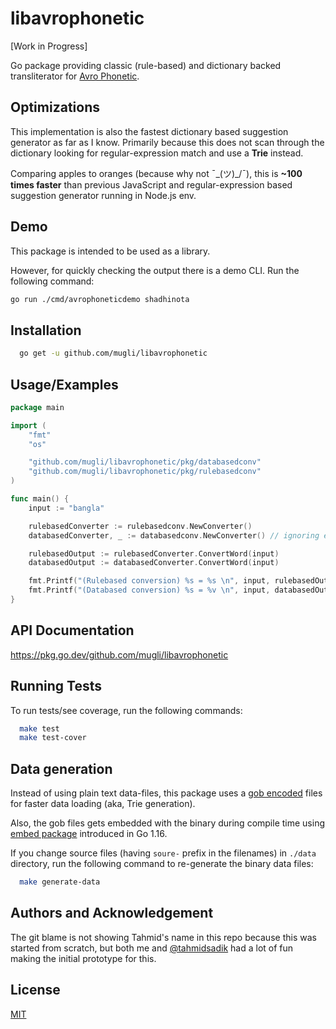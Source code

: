 
# libavrophonetic

[Work in Progress]

Go package providing classic (rule-based) and dictionary backed transliterator for [Avro Phonetic](https://en.wikipedia.org/wiki/Avro_Keyboard).


## Optimizations

This implementation is also the fastest dictionary based suggestion generator as far as I know. Primarily because this does not scan through the dictionary looking for regular-expression match and use a **Trie** instead.

Comparing apples to oranges (because why not ¯\_(ツ)_/¯), this is **~100 times faster** than previous JavaScript and regular-expression based suggestion generator running in Node.js env.




## Demo

This package is intended to be used as a library.

However, for quickly checking the output there is a demo CLI. Run the following command:

```bash
go run ./cmd/avrophoneticdemo shadhinota
```

## Installation


```bash 
  go get -u github.com/mugli/libavrophonetic
```

## Usage/Examples

```go
package main

import (
	"fmt"
	"os"

	"github.com/mugli/libavrophonetic/pkg/databasedconv"
	"github.com/mugli/libavrophonetic/pkg/rulebasedconv"
)

func main() {
	input := "bangla"

	rulebasedConverter := rulebasedconv.NewConverter()
	databasedConverter, _ := databasedconv.NewConverter() // ignoring error for brevity

	rulebasedOutput := rulebasedConverter.ConvertWord(input)
	databasedOutput := databasedConverter.ConvertWord(input)

	fmt.Printf("(Rulebased conversion) %s = %s \n", input, rulebasedOutput) // বাংলা
	fmt.Printf("(Databased conversion) %s = %v \n", input, databasedOutput) // [বাংলা বাঙলা]
}
```

## API Documentation

https://pkg.go.dev/github.com/mugli/libavrophonetic

## Running Tests

To run tests/see coverage, run the following commands:

```bash
  make test
  make test-cover
```

## Data generation

Instead of using plain text data-files, this package uses a [gob encoded](https://blog.golang.org/gob) files for faster data loading (aka, Trie generation).

Also, the gob files gets embedded with the binary during compile time using [embed package](https://golang.org/pkg/embed/) introduced in Go 1.16.

If you change source files (having `soure-` prefix in the filenames) in `./data` directory, run the following command to re-generate the binary data files:

```bash
  make generate-data
```

## Authors and Acknowledgement

The git blame is not showing Tahmid's name in this repo because this was started from scratch, but both me and [@tahmidsadik](https://github.com/tahmidsadik/) had a lot of fun making the initial prototype for this.


## License

[MIT](https://choosealicense.com/licenses/mit/)

  
